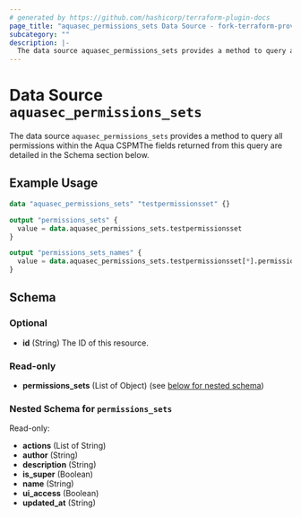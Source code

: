 ```yaml
---
# generated by https://github.com/hashicorp/terraform-plugin-docs
page_title: "aquasec_permissions_sets Data Source - fork-terraform-provider-aquasec"
subcategory: ""
description: |-
  The data source aquasec_permissions_sets provides a method to query all permissions within the Aqua CSPMThe fields returned from this query are detailed in the Schema section below.
---
```


# Data Source `aquasec_permissions_sets`

The data source `aquasec_permissions_sets` provides a method to query all permissions within the Aqua CSPMThe fields returned from this query are detailed in the Schema section below.

## Example Usage

```terraform
data "aquasec_permissions_sets" "testpermissionsset" {}

output "permissions_sets" {
  value = data.aquasec_permissions_sets.testpermissionsset
}

output "permissions_sets_names" {
  value = data.aquasec_permissions_sets.testpermissionsset[*].permissions_sets[*].name
}
```

<!-- schema generated by tfplugindocs -->
## Schema

### Optional

- **id** (String) The ID of this resource.

### Read-only

- **permissions_sets** (List of Object) (see [below for nested schema](#nestedatt--permissions_sets))

<a id="nestedatt--permissions_sets"></a>
### Nested Schema for `permissions_sets`

Read-only:

- **actions** (List of String)
- **author** (String)
- **description** (String)
- **is_super** (Boolean)
- **name** (String)
- **ui_access** (Boolean)
- **updated_at** (String)


